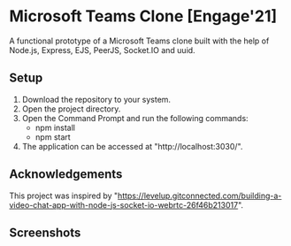 # Microsoft Teams Clone [Engage'21]
A functional prototype of a Microsoft Teams clone built with the help of Node.js, Express, EJS, PeerJS, Socket.IO and uuid.

## Setup
1. Download the repository to your system.
2. Open the project directory.
3. Open the Command Prompt and run the following commands:
    - npm install
    - npm start
4. The application can be accessed at "http://localhost:3030/".

## Acknowledgements
This project was inspired by "https://levelup.gitconnected.com/building-a-video-chat-app-with-node-js-socket-io-webrtc-26f46b213017".

## Screenshots

